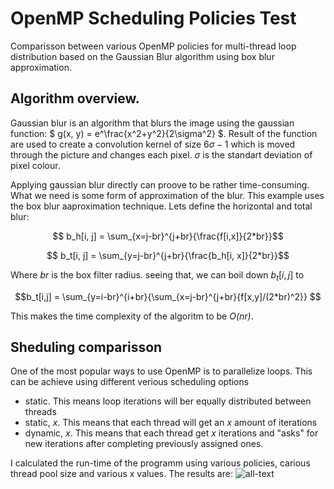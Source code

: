 # OpenMP Scheduling Policies Test
Comparisson between various OpenMP policies for multi-thread loop distribution based on the Gaussian Blur algorithm using box blur approximation.

## Algorithm overview. 

Gaussian blur is an algorithm that blurs the image using the gaussian function:
$ g(x, y) = e^\frac{x^2+y^2}{2\sigma^2} $. Result of the function are used to create a convolution kernel of size $6\sigma -1$ which is moved through the picture and changes each pixel. $\sigma$ is the standart deviation of pixel colour.

Applying gaussian blur directly can proove to be rather time-consuming. What we need is some form of approximation of the blur. This example uses the box blur aaproximation technique. Lets define the horizontal and total blur:

$$ b_h[i, j] = \sum_{x=j-br}^{j+br}{\frac{f[i,x]}{2*br}}$$

$$ b_t[i, j] = \sum_{y=j-br}^{j+br}{\frac{b_h[i, x]}{2*br}}$$

Where $br$ is the box filter radius. seeing that, we can boil down $b_t[i, j]$ to

$$b_t[i,j] = \sum_{y=i-br}^{i+br}{\sum_{x=j-br}^{j+br}{f[x,y]/(2*br)^2}} $$

This makes the time complexity of the algoritm to be *O(nr)*.

## Sheduling comparisson 

One of the most popular ways to use OpenMP is to parallelize loops. This can be achieve using different verious scheduling options 
- static. This means loop iterations will ber equally distributed between threads
- static, $x$. This means that each thread will get an $x$ amount of iterations
- dynamic, $x$. This means that each thread get $x$ iterations and "asks" for new iterations after completing previously assigned ones.

I calculated the run-time of the programm using various policies, carious thread pool size and various x values. The results are:
![all-text](https://ibb.co/rHjW9Kv][img]https://i.ibb.co/WfhTCNs/Graph1.png)
